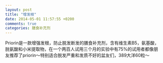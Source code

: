 ```yaml
---
layout: post
title: "增发根"
date: 2014-05-01 11:57:55 +0200
comments: true
categories: 膳食补充剂
---
```


Priorin是一款增强发根，防止脱发断发的膳食补充剂，含有维生素B5，氨基酸，胱氨酸和小米提取物，在一个两百人试用三个月的实验中有75%的试用者都像朋友推荐了priorin～特别适合脱发严重和发质不好的盆友们，389大洋60粒～ 